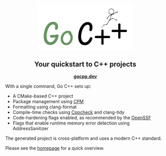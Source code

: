 <div class="title-block" style="text-align: center;" align="center">

<p><img title="Go C++ logo" src="Resources/gocpp.png" width="300"></p>

## Your quickstart to C++ projects

**[gocpp.dev]**

[gocpp.dev]: https://gocpp.dev

</div>

With a single command, Go C++ sets up:

- A CMake-based C++ project
- Package management using [CPM](https://github.com/cpm-cmake/CPM.cmake)
- Formatting using clang-format
- Compile-time checks using [Cppcheck](https://cppcheck.sourceforge.io/) and clang-tidy
- Code-hardening flags enabled, as recommended by the [OpenSSF](https://best.openssf.org/Compiler-Hardening-Guides/Compiler-Options-Hardening-Guide-for-C-and-C++.html)
- Flags that enable runtime memory error detection using AddressSanitizer

The generated project is cross-platform and uses a modern C++ standard.

Please see the [homepage](https://gocpp.dev) for a quick overview.
